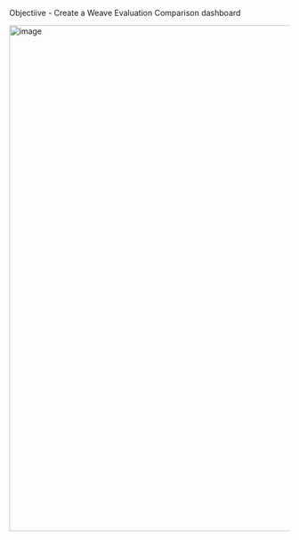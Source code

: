 Objectiive - Create a Weave Evaluation Comparison dashboard

<img width="910" alt="image" src="https://github.com/user-attachments/assets/2915681e-f1dd-4bc5-82ee-33cb9ff030f2">
